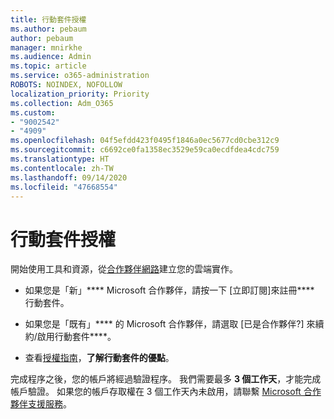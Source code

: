 ```yaml
---
title: 行動套件授權
ms.author: pebaum
author: pebaum
manager: mnirkhe
ms.audience: Admin
ms.topic: article
ms.service: o365-administration
ROBOTS: NOINDEX, NOFOLLOW
localization_priority: Priority
ms.collection: Adm_O365
ms.custom:
- "9002542"
- "4909"
ms.openlocfilehash: 04f5efdd423f0495f1846a0ec5677cd0cbe312c9
ms.sourcegitcommit: c6692ce0fa1358ec3529e59ca0ecdfdea4cdc759
ms.translationtype: HT
ms.contentlocale: zh-TW
ms.lasthandoff: 09/14/2020
ms.locfileid: "47668554"
---
```

# <a name="action-pack-licenses"></a>行動套件授權

開始使用工具和資源，從[合作夥伴網路](https://aka.ms/MPNActionPack)建立您的雲端實作。

- 如果您是「新」**** Microsoft 合作夥伴，請按一下 [立即訂閱][](https://aka.ms/MPNActionPackNew)來註冊**** 行動套件。

- 如果您是「既有」**** 的 Microsoft 合作夥伴，請選取 [已是合作夥伴?][](https://aka.ms/MPNActionPackExisting) 來續約/啟用行動套件****。 

- 查看[授權指南](https://aka.ms/MPNActionPackGuide)，**了解行動套件的優點**。 

完成程序之後，您的帳戶將經過驗證程序。 我們需要最多 **3 個工作天**，才能完成帳戶驗證。 如果您的帳戶存取權在 3 個工作天內未啟用，請聯繫 [Microsoft 合作夥伴支援服務](https://aka.ms/MPNActionPackSupport)。 
